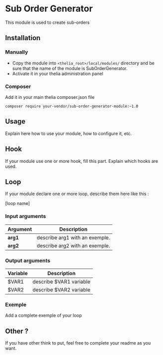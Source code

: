 # Sub Order Generator

This module is used to create sub-orders

## Installation

### Manually

* Copy the module into ```<thelia_root>/local/modules/``` directory and be sure that the name of the module is SubOrderGenerator.
* Activate it in your thelia administration panel

### Composer

Add it in your main thelia composer.json file

```
composer require your-vendor/sub-order-generator-module:~1.0
```

## Usage

Explain here how to use your module, how to configure it, etc.

## Hook

If your module use one or more hook, fill this part. Explain which hooks are used.


## Loop

If your module declare one or more loop, describe them here like this :

[loop name]

### Input arguments

|Argument |Description |
|---      |--- |
|**arg1** | describe arg1 with an exemple. |
|**arg2** | describe arg2 with an exemple. |

### Output arguments

|Variable   |Description |
|---        |--- |
|$VAR1    | describe $VAR1 variable |
|$VAR2    | describe $VAR2 variable |

### Exemple

Add a complete exemple of your loop

## Other ?

If you have other think to put, feel free to complete your readme as you want.
